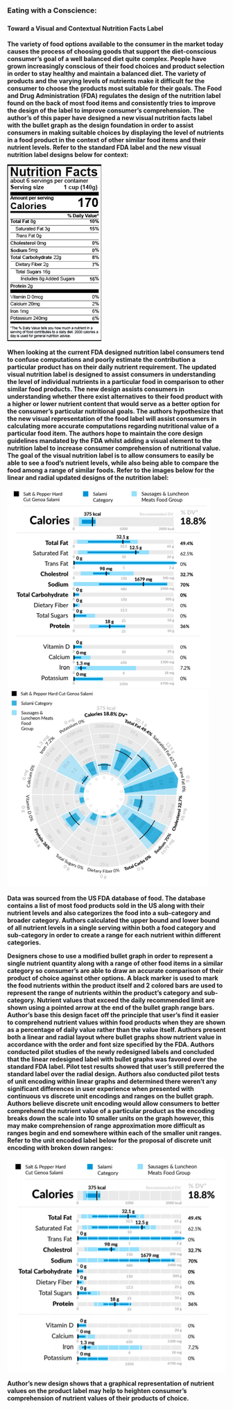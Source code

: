 <h3> Eating with a Conscience: <h3/>
<h4> Toward a Visual and Contextual Nutrition Facts Label <h4/>

<p> The variety of food options available to the consumer in the market today causes the process of choosing goods that support the diet-conscious consumer’s goal of a well balanced diet quite complex. 
People have grown increasingly conscious of their food choices and product selection in order to stay healthy and maintain a balanced diet. 
The variety of products and the varying levels of nutrients make it difficult for the consumer to choose the products most suitable for their goals. 
The Food and Drug Administration (FDA) regulates the design of the nutrition label found on the back of most food items and consistently tries to improve the design of the label to improve consumer’s comprehension. 
The author’s of this paper have designed a new visual nutrition facts label with the bullet graph as the design foundation in order to assist consumers in making suitable choices by displaying the level of nutrients in a food product in the context of other similar food items and their nutrient levels. 
Refer to the standard FDA label and the new visual nutrition label designs below for context: <p/>

<img src="Screen Shot 2020-11-01 at 7.11.47 PM.png" alt="Old Label"/>

<p> When looking at the current FDA designed nutrition label consumers tend to confuse computations and poorly estimate the contribution a particular product has on their daily nutrient requirement. 
The updated visual nutrition label is designed to assist consumers in understanding the level of individual nutrients in a particular food in comparison to other similar food products. 
The new design assists consumers in understanding whether there exist alternatives to their food product with a higher or lower nutrient content that would serve as a better option for the consumer’s particular nutritional goals. 
The authors hypothesize that the new visual representation of the food label will assist consumers in calculating more accurate computations regarding nutritional value of a particular food item. 
The authors hope to maintain the core design guidelines mandated by the FDA whilst adding a visual element to the nutrition label to increase consumer comprehension of nutritional value. 
The goal of the visual nutrition label is to allow consumers to easily be able to see a food’s nutrient levels, while also being able to compare the food among a range of similar foods. 
Refer to the images below for the linear and radial updated designs of the nutrition label: <p/>
<img src="Screen Shot 2020-11-01 at 7.07.38 PM.png" alt="New Label"/>

<img src="Screen Shot 2020-11-01 at 7.12.09 PM.png" alt="Radial Label"/>

<p> Data was sourced from the US FDA database of food. 
The database contains a list of most food products sold in the US along with their nutrient levels and also categorizes the food into a sub-category and broader category. 
Authors calculated the upper bound and lower bound of all nutrient levels in a single serving within both a food category and sub-category in order to create a range for each nutrient within different categories. <p/>


<p> Designers chose to use a modified bullet graph in order to represent a single nutrient quantity along with a range of other food items in a similar category so consumer’s are able to draw an accurate comparison of their product of choice against other options. 
A black marker is used to mark the food nutrients within the product itself and 2 colored bars are used to represent the range of nutrients within the product’s category and sub-category. 
Nutrient values that exceed the daily recommended limit are shown using a pointed arrow at the end of the bullet graph range bars. 
Author’s base this design facet off the principle that user’s find it easier to comprehend nutrient values within food products when they are shown as a percentage of daily value rather than the value itself. 
Authors present both a linear and radial layout where bullet graphs show nutrient value in accordance with the order and font size specified by the FDA. 
Authors conducted pilot studies of the newly redesigned labels and concluded that the linear redesigned label with bullet graphs was favored over the standard FDA label. 
Pilot test results showed that user’s still preferred the standard label over the radial design. 
Authors also conducted pilot tests of unit encoding within linear graphs and determined there weren’t any significant differences in user experience when presented with continuous vs discrete unit encodings and ranges on the bullet graph. 
Authors believe  discrete unit encoding would allow consumers to better comprehend the nutrient value of a particular product as the encoding breaks down the scale into 10 smaller units on the graph however, this may make comprehension of range approximation more difficult as ranges begin and end somewhere within each of the smaller unit ranges. 
Refer to the unit encoded label below for the proposal of discrete unit encoding with broken down ranges: <p/>
<img src="Screen Shot 2020-11-01 at 7.04.21 PM.png" alt="Discrete Label"/>

<p> Author’s new design shows that a graphical representation of nutrient values on the product label may help to heighten consumer’s comprehension of nutrient values of their products of choice. <p/>